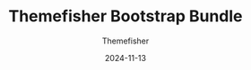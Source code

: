 ---
title: Themefisher Bootstrap Bundle
image: "/bundles/themefisher-bootstrap-big-friday-bundle.png"
author: Themefisher
author_link: "https://themefisher.com/"
description: ""
date: 2024-11-13
price: $39
regular_price: $199
purchase_link: "https://themefisher.com/deals"
features:
- "14+ Themes"
- "Premium Support"
- "Unlimited Projects"
- "Upcoming Themes"
---